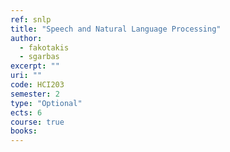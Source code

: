 ```yaml
---
ref: snlp
title: "Speech and Natural Language Processing"
author: 
  - fakotakis
  - sgarbas
excerpt: ""
uri: ""
code: HCI203
semester: 2
type: "Optional"
ects: 6
course: true
books: 
---
```

